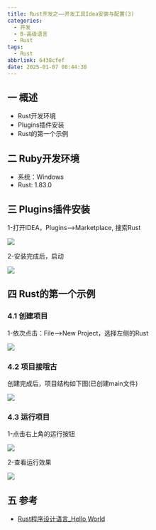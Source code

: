 ```yaml
---
title: Rust开发之——开发工具Idea安装与配置(3)
categories:
  - 开发
  - B-高级语言
  - Rust
tags:
  - Rust
abbrlink: 6438cfef
date: 2025-01-07 08:44:38
---
```

## 一 概述

* Rust开发环境
* Plugins插件安装
* Rust的第一个示例

<!--more-->

## 二 Ruby开发环境

* 系统：Windows
* Rust: 1.83.0 

## 三 Plugins插件安装

1-打开IDEA，Plugins—>Marketplace, 搜索Rust

![][1]

2-安装完成后，启动

![][2]

## 四 Rust的第一个示例

### 4.1 创建项目

1-依次点击：File—>New Project，选择左侧的Rust

![][3]

### 4.2 项目接哦古

创建完成后，项目结构如下图(已创建main文件)

![][4]

### 4.3 运行项目

1-点击右上角的运行按钮

![][5]

2-查看运行效果

![][6]

## 五 参考

* [Rust程序设计语言_Hello,World](https://rust.bootcss.com/ch01-02-hello-world.html)





[1]:https://cdn.jsdelivr.net/gh/PGzxc/CDN/blog-rust/rust-3-plugin-search-1.png
[2]:https://cdn.jsdelivr.net/gh/PGzxc/CDN/blog-rust/rust-3-plugin-restart-2.png
[3]:https://cdn.jsdelivr.net/gh/PGzxc/CDN/blog-rust/rust-3-project-create-3.png
[4]:https://cdn.jsdelivr.net/gh/PGzxc/CDN/blog-rust/rust-3-project-struct-4.png
[5]:https://cdn.jsdelivr.net/gh/PGzxc/CDN/blog-rust/rust-3-project-run-5.png
[6]:https://cdn.jsdelivr.net/gh/PGzxc/CDN/blog-rust/rust-3-project-run-result-6.png